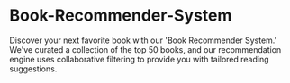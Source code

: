 # Book-Recommender-System
Discover your next favorite book with our 'Book Recommender System.' We've curated a collection of the top 50 books, and our recommendation engine uses collaborative filtering to provide you with tailored reading suggestions.
